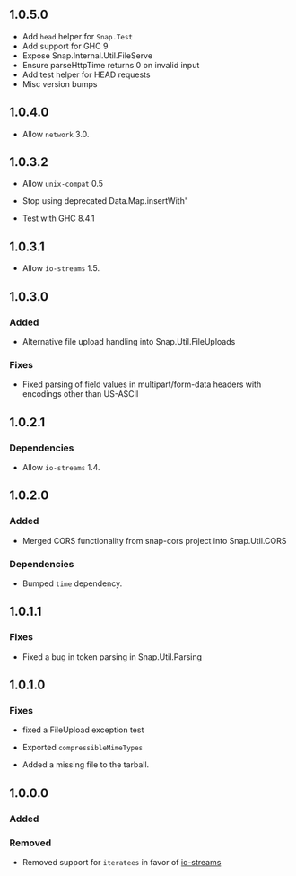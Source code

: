 ## 1.0.5.0

- Add `head` helper for `Snap.Test`
- Add support for GHC 9
- Expose Snap.Internal.Util.FileServe
- Ensure parseHttpTime returns 0 on invalid input
- Add test helper for HEAD requests
- Misc version bumps

## 1.0.4.0
- Allow `network` 3.0.

## 1.0.3.2
- Allow `unix-compat` 0.5

- Stop using deprecated Data.Map.insertWith'

- Test with GHC 8.4.1

## 1.0.3.1
- Allow `io-streams` 1.5.

## 1.0.3.0
### Added
- Alternative file upload handling into Snap.Util.FileUploads

### Fixes
- Fixed parsing of field values in multipart/form-data headers with encodings
  other than US-ASCII

## 1.0.2.1
### Dependencies
- Allow `io-streams` 1.4.

## 1.0.2.0
### Added
- Merged CORS functionality from snap-cors project into Snap.Util.CORS

### Dependencies
- Bumped `time` dependency.

## 1.0.1.1
### Fixes
- Fixed a bug in token parsing in Snap.Util.Parsing

## 1.0.1.0
### Fixes
- fixed a FileUpload exception test

- Exported `compressibleMimeTypes`

- Added a missing file to the tarball.

## 1.0.0.0
### Added
### Removed

 - Removed support for `iteratees` in favor of
   [io-streams](https://hackage.haskell.org/package/io-streams)
